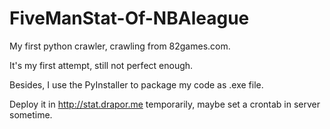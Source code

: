 # FiveManStat-Of-NBAleague

My first python crawler, crawling from 82games.com.

It's my first attempt, still not perfect enough.

Besides, I use the PyInstaller to package my code as .exe file.

Deploy it in http://stat.drapor.me temporarily, maybe set a crontab in server sometime.
